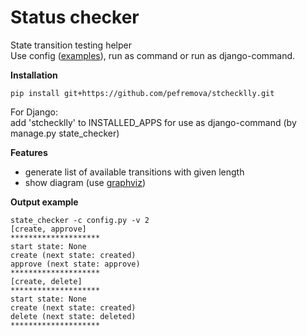 # Status checker
State transition testing helper<br>
Use config (<a href="/example/">examples</a>), run as command or run as django-command.<br>


**Installation**
```
pip install git+https://github.com/pefremova/stchecklly.git 
```

For Django:<br>
add 'stchecklly' to INSTALLED_APPS for use as django-command (by manage.py state_checker)


**Features**
* generate list of available transitions with given length
* show diagram (use <a href="http://www.graphviz.org/">graphviz</a>)


**Output example**
```
state_checker -c config.py -v 2
[create, approve]
********************
start state: None
create (next state: created)
approve (next state: approve)
********************
[create, delete]
********************
start state: None
create (next state: created)
delete (next state: deleted)
********************
```
